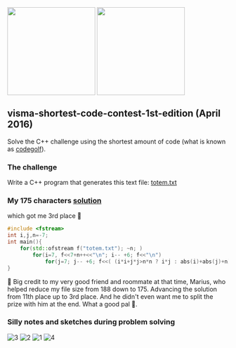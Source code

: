 <img align=center width=200px src="https://upload.wikimedia.org/wikipedia/commons/7/77/Visma_logo.png"/>
<img align=center width=200px src="https://www.ulbsibiu.ro/wp-content/uploads/prezentare/LOGO-ULBS_orizontal.png"/>


## visma-shortest-code-contest-1st-edition (April 2016)
Solve the C++ challenge using the shortest amount of code (what is known as [codegolf](https://en.wikipedia.org/wiki/Code_golf)).

### The challenge
Write a C++ program that generates this text file: [totem.txt](https://github.com/robertlisaru/visma-shortest-code-contest-1st-edition/blob/main/totem.txt)

### My 175 characters [solution](https://github.com/robertlisaru/visma-shortest-code-contest-1st-edition/blob/main/source.cpp)
which got me 3rd place 🥉
```cpp
#include <fstream>
int i,j,n=-7;
int main(){
    for(std::ofstream f("totem.txt"); ~n; )
		for(i=7, f<<7+n++<<"\n"; i-- +6; f<<"\n")
			for(j=7; j-- +6; f<<( (i*i+j*j>n*n ? i*j : abs(i)+abs(j)+n) ?'.':'*' ));
}
```

🍻 Big credit to my very good friend and roommate at that time, Marius, who helped reduce my file size from 188 down to 175. Advancing the solution from 11th place up to 3rd place. And he didn't even want me to split the prize with him at the end. What a good pal 🥲.

### Silly notes and sketches during problem solving
![3](https://github.com/robertlisaru/visma-shortest-code-contest-1st-edition/assets/40792547/d63f7c2b-7762-44c8-9a45-7aa15a48448f)
![2](https://github.com/robertlisaru/visma-shortest-code-contest-1st-edition/assets/40792547/9d41fa66-2ccf-4f35-a848-1c8608e11d70)
![1](https://github.com/robertlisaru/visma-shortest-code-contest-1st-edition/assets/40792547/bc521a52-6674-4cc6-a276-1cd2a8108cb1)
![4](https://github.com/robertlisaru/visma-shortest-code-contest-1st-edition/assets/40792547/8d7b09c2-c194-4cca-b3b6-29f1c3da3b5a)
